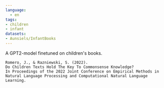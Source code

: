 ```yaml
---
language: 
  - en
tags:
- children
- infant
datasets:
- Aunsiels/InfantBooks
---
```


A GPT2-model finetuned on children's books.

```
Romero, J., & Razniewski, S. (2022).
Do Children Texts Hold The Key To Commonsense Knowledge?
In Proceedings of the 2022 Joint Conference on Empirical Methods in Natural Language Processing and Computational Natural Language Learning.
```